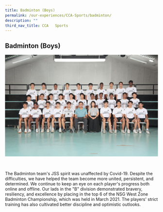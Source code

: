 ```yaml
---
title: Badminton (Boys)
permalink: /our-experiences/CCA-Sports/badminton/
description: ""
third_nav_title: CCA   Sports
---
```

## Badminton (Boys)

![](/images/JS_Badminton.jpg)

<br>

The Badminton team's JSS spirit was unaffected by Covid-19. Despite the difficulties, we have helped the team become more united, persistent, and determined. We continue to keep an eye on each player's progress both online and offline. Our lads in the "B" division demonstrated bravery, resiliency, and excellence by placing in the top 6 of the NSG West Zone Badminton Championship, which was held in March 2021. The players' strict training has also cultivated better discipline and optimistic outlooks.
